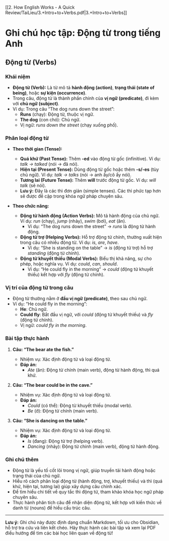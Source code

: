 [[2. How English Works - A Quick Review/TaiLieu/3.+Intro+to+Verbs.pdf|3.+Intro+to+Verbs]]
# Ghi chú học tập: Động từ trong tiếng Anh

## Động từ (Verbs)

### Khái niệm
- **Động từ (Verb):** Là từ mô tả **hành động (action)**, **trạng thái (state of being)**, hoặc **sự kiện (occurrence)**.
- Trong câu, động từ là thành phần chính của **vị ngữ (predicate)**, đi kèm với **chủ ngữ (subject)**.
- Ví dụ: Trong câu “The dog runs down the street”:
  - **Runs** (chạy): Động từ, thuộc vị ngữ.
  - **The dog** (con chó): Chủ ngữ.
  - Vị ngữ: *runs down the street* (chạy xuống phố).

### Phân loại động từ
- **Theo thời gian (Tense):**
  - **Quá khứ (Past Tense):** Thêm **-ed** vào động từ gốc (infinitive). Ví dụ: *talk → talked* (nói → đã nói).
  - **Hiện tại (Present Tense):** Dùng động từ gốc hoặc thêm **-s/-es** (tùy chủ ngữ). Ví dụ: *talk → talks* (nói → anh ấy/cô ấy nói).
  - **Tương lai (Future Tense):** Thêm **will** trước động từ gốc. Ví dụ: *will talk* (sẽ nói).
  - **Lưu ý:** Đây là các thì đơn giản (simple tenses). Các thì phức tạp hơn sẽ được đề cập trong khóa ngữ pháp chuyên sâu.

- **Theo chức năng:**
  - **Động từ hành động (Action Verbs):** Mô tả hành động của chủ ngữ. Ví dụ: *run* (chạy), *jump* (nhảy), *swim* (bơi), *eat* (ăn).
    - Ví dụ: “The dog runs down the street” → *runs* là động từ hành động.
  - **Động từ trợ (Helping Verbs):** Hỗ trợ động từ chính, thường xuất hiện trong câu có nhiều động từ. Ví dụ: *is*, *are*, *have*.
    - Ví dụ: “She is standing on the table” → *is* (động từ trợ) hỗ trợ *standing* (động từ chính).
  - **Động từ khuyết thiếu (Modal Verbs):** Biểu thị khả năng, sự cho phép, hoặc nghĩa vụ. Ví dụ: *could*, *can*, *should*.
    - Ví dụ: “He could fly in the morning” → *could* (động từ khuyết thiếu) kết hợp với *fly* (động từ chính).

### Vị trí của động từ trong câu
- Động từ thường nằm ở **đầu vị ngữ (predicate)**, theo sau chủ ngữ.
- Ví dụ: “He could fly in the morning”:
  - **He**: Chủ ngữ.
  - **Could fly**: Bắt đầu vị ngữ, với *could* (động từ khuyết thiếu) và *fly* (động từ chính).
  - Vị ngữ: *could fly in the morning*.

### Bài tập thực hành
1. **Câu: “The bear ate the fish.”**
   - Nhiệm vụ: Xác định động từ và loại động từ.
   - **Đáp án:**
     - *Ate* (ăn): Động từ chính (main verb), động từ hành động, thì quá khứ.

2. **Câu: “The bear could be in the cave.”**
   - Nhiệm vụ: Xác định động từ và loại động từ.
   - **Đáp án:**
     - *Could* (có thể): Động từ khuyết thiếu (modal verb).
     - *Be* (ở): Động từ chính (main verb).

3. **Câu: “She is dancing on the table.”**
   - Nhiệm vụ: Xác định động từ và loại động từ.
   - **Đáp án:**
     - *Is* (đang): Động từ trợ (helping verb).
     - *Dancing* (nhảy): Động từ chính (main verb), động từ hành động.

### Ghi chú thêm
- Động từ là yếu tố cốt lõi trong vị ngữ, giúp truyền tải hành động hoặc trạng thái của chủ ngữ.
- Hiểu rõ cách phân loại động từ (hành động, trợ, khuyết thiếu) và thì (quá khứ, hiện tại, tương lai) giúp xây dựng câu chính xác.
- Để tìm hiểu chi tiết về quy tắc thì động từ, tham khảo khóa học ngữ pháp chuyên sâu.
- Thực hành phân tích câu để nhận diện động từ, kết hợp với kiến thức về danh từ (nouns) để hiểu cấu trúc câu.

---

**Lưu ý:** Ghi chú này được định dạng chuẩn Markdown, tối ưu cho Obsidian, hỗ trợ tra cứu và liên kết chéo. Hãy thực hành các bài tập và xem lại PDF điều hướng để tìm các bài học liên quan về động từ!